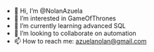 - 👋 Hi, I’m @NolanAzuela
- 👀 I’m interested in GameOfThrones
- 🌱 I’m currently learning advanced SQL
- 💞️ I’m looking to collaborate on automation
- 📫 How to reach me: azuelanolan@gmail.com

<!---
NolanAzuela/NolanAzuela is a ✨ special ✨ repository because its `README.md` (this file) appears on your GitHub profile.
You can click the Preview link to take a look at your changes.
--->
